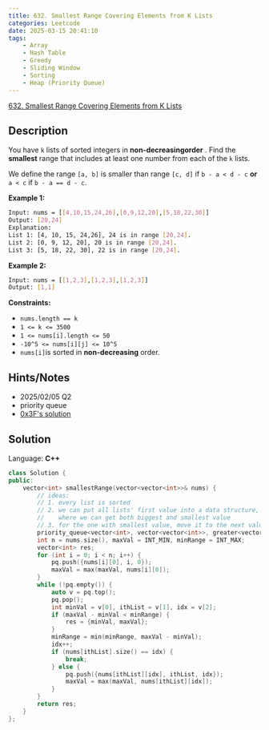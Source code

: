 ```yaml
---
title: 632. Smallest Range Covering Elements from K Lists
categories: Leetcode
date: 2025-03-15 20:41:10
tags:
    - Array
    - Hash Table
    - Greedy
    - Sliding Window
    - Sorting
    - Heap (Priority Queue)
---
```


[632. Smallest Range Covering Elements from K Lists](https://leetcode.com/problems/smallest-range-covering-elements-from-k-lists/description/?envType=company&envId=snapchat&favoriteSlug=snapchat-more-than-six-months)

## Description

You have `k` lists of sorted integers in **non-decreasingorder** . Find the <b>smallest</b> range that includes at least one number from each of the `k` lists.

We define the range `[a, b]` is smaller than range `[c, d]` if `b - a < d - c` **or**  `a < c` if `b - a == d - c`.

**Example 1:**

```bash
Input: nums = [[4,10,15,24,26],[0,9,12,20],[5,18,22,30]]
Output: [20,24]
Explanation:
List 1: [4, 10, 15, 24,26], 24 is in range [20,24].
List 2: [0, 9, 12, 20], 20 is in range [20,24].
List 3: [5, 18, 22, 30], 22 is in range [20,24].
```

**Example 2:**

```bash
Input: nums = [[1,2,3],[1,2,3],[1,2,3]]
Output: [1,1]
```

**Constraints:**

- `nums.length == k`
- `1 <= k <= 3500`
- `1 <= nums[i].length <= 50`
- `-10^5 <= nums[i][j] <= 10^5`
- `nums[i]`is sorted in **non-decreasing**  order.

## Hints/Notes

- 2025/02/05 Q2
- priority queue
- [0x3F's solution](https://leetcode.cn/problems/smallest-range-covering-elements-from-k-lists/solutions/2982588/liang-chong-fang-fa-dui-pai-xu-hua-dong-luih5/?envType=company&envId=snapchat&favoriteSlug=snapchat-more-than-six-months)

## Solution

Language: **C++**

```C++
class Solution {
public:
    vector<int> smallestRange(vector<vector<int>>& nums) {
        // ideas:
        // 1. every list is sorted
        // 2. we can put all lists' first value into a data structure,
        //    where we can get both biggest and smallest value
        // 3. for the one with smallest value, move it to the next value
        priority_queue<vector<int>, vector<vector<int>>, greater<vector<int>>> pq;
        int n = nums.size(), maxVal = INT_MIN, minRange = INT_MAX;
        vector<int> res;
        for (int i = 0; i < n; i++) {
            pq.push({nums[i][0], i, 0});
            maxVal = max(maxVal, nums[i][0]);
        }
        while (!pq.empty()) {
            auto v = pq.top();
            pq.pop();
            int minVal = v[0], ithList = v[1], idx = v[2];
            if (maxVal - minVal < minRange) {
                res = {minVal, maxVal};
            }
            minRange = min(minRange, maxVal - minVal);
            idx++;
            if (nums[ithList].size() == idx) {
                break;
            } else {
                pq.push({nums[ithList][idx], ithList, idx});
                maxVal = max(maxVal, nums[ithList][idx]);
            }
        }
        return res;
    }
};
```
